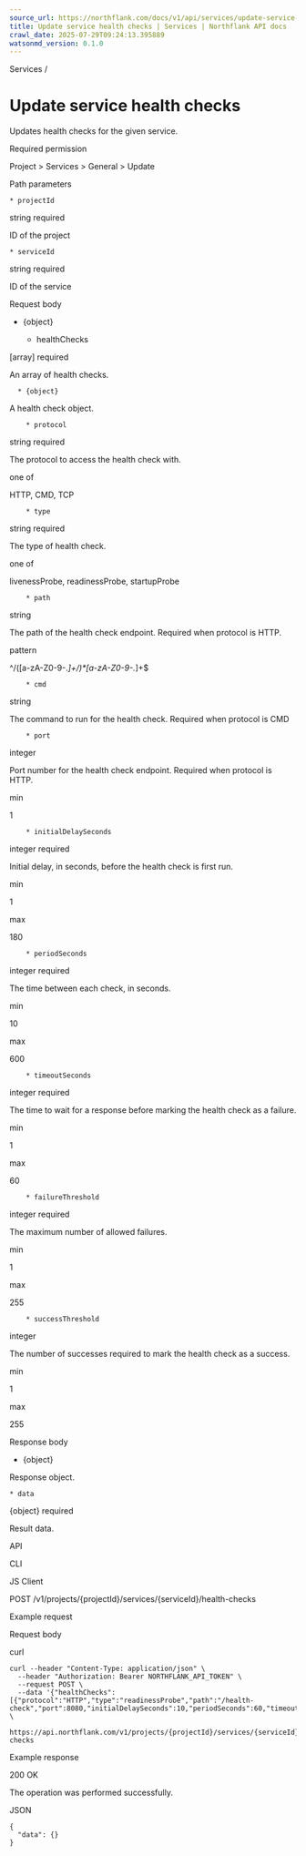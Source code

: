 ```yaml
---
source_url: https://northflank.com/docs/v1/api/services/update-service-health-checks
title: Update service health checks | Services | Northflank API docs
crawl_date: 2025-07-29T09:24:13.395889
watsonmd_version: 0.1.0
---
```


Services / 

# Update service health checks

Updates health checks for the given service.

Required permission

Project > Services > General > Update

Path parameters

    * projectId

string required

ID of the project

    * serviceId

string required

ID of the service




Request body

  * {object}

    * healthChecks

[array] required

An array of health checks.

      * {object}

A health check object.

        * protocol

string required

The protocol to access the health check with.

one of

HTTP, CMD, TCP

        * type

string required

The type of health check.

one of

livenessProbe, readinessProbe, startupProbe

        * path

string

The path of the health check endpoint. Required when protocol is HTTP.

pattern

^\/([a-zA-Z0-9-._]+\/)*[a-zA-Z0-9-._]+$

        * cmd

string

The command to run for the health check. Required when protocol is CMD

        * port

integer

Port number for the health check endpoint. Required when protocol is HTTP.

min

1

        * initialDelaySeconds

integer required

Initial delay, in seconds, before the health check is first run.

min

1

max

180

        * periodSeconds

integer required

The time between each check, in seconds.

min

10

max

600

        * timeoutSeconds

integer required

The time to wait for a response before marking the health check as a failure.

min

1

max

60

        * failureThreshold

integer required

The maximum number of allowed failures.

min

1

max

255

        * successThreshold

integer

The number of successes required to mark the health check as a success.

min

1

max

255




Response body

  * {object}

Response object.

    * data

{object} required

Result data.




API

CLI

JS Client

POST /v1/projects/{projectId}/services/{serviceId}/health-checks

Example request

Request body

curl
    
    
    curl --header "Content-Type: application/json" \
      --header "Authorization: Bearer NORTHFLANK_API_TOKEN" \
      --request POST \
      --data '{"healthChecks":[{"protocol":"HTTP","type":"readinessProbe","path":"/health-check","port":8080,"initialDelaySeconds":10,"periodSeconds":60,"timeoutSeconds":1,"failureThreshold":3,"successThreshold":1}]}' \
      https://api.northflank.com/v1/projects/{projectId}/services/{serviceId}/health-checks

Example response

200 OK

The operation was performed successfully.

JSON
    
    
    {
      "data": {}
    }
